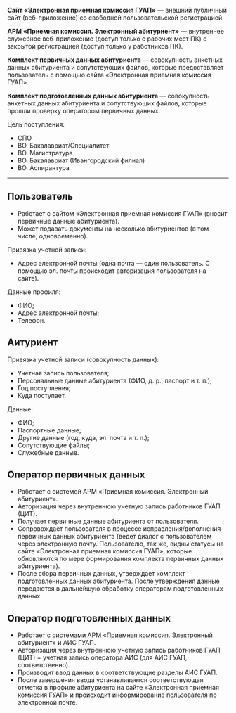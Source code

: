 __Сайт «Электронная приемная комиссия ГУАП»__
— внешний публичный сайт (веб-приложение) со свободной пользовательской регистрацией. 

__АРМ «Приемная комиссия. Электронный абитуриент»__
— внутреннее служебное веб-приложение (доступ только с рабочих мест ПК) с закрытой регистрацией (доступ только у работников ПК). 

__Комплект первичных данных абитуриента__
— совокупность анкетных данных абитуриента и сопутствующих файлов, которые предоставляет пользователь с помощью сайта «Электронная приемная комиссия ГУАП». 

__Комплект подготовленных данных абитуриента__
— совокупность анкетных данных абитуриента и сопутствующих файлов, которые прошли проверку оператором первичных данных. 

Цель поступления:
- СПО
- ВО. Бакалавриат/Специалитет
- ВО. Магистратура
- ВО. Бакалавриат (Ивангородский филиал)
- ВО. Аспирантура

---


## Пользователь
- Работает с сайтом «Электронная приемная комиссия ГУАП» (вносит первичные данные абитуриента).
- Может подавать документы на несколько абитуриентов (в том числе, одновременно).

Привязка учетной записи:
- Адрес электронной почты (одна почта — один пользователь. С помощью эл. почты происходит авторизация пользователя на сайте).

Данные профиля:
- ФИО;
- Адрес электронной почты;
- Телефон.


## Аитуриент 

Привязка учетной записи (совокупность данных):
- Учетная запись пользователя;
- Персональные данные абитуриента (ФИО, д. р., паспорт и т. п.);
- Год поступления;
- Куда поступает.

Данные:
- ФИО;
- Паспортные данные;
- Другие данные (год, куда, эл. почта и т. п.);
- Сопутствующие файлы;
- Служебные данные.

 
## Оператор первичных данных
- Работает с системой АРМ «Приемная комиссия. Электронный абитуриент».
- Авторизация через внутреннюю учетную запись работников ГУАП (ЦИТ).
- Получает первичные данные абитуриента от пользователя.
- Сопровождает пользователя в процессе исправления/дополнения первичных данных абитуриента (ведет диалог с пользователем через электронную почту. Пользователю, так же, видны статусы на сайте «Электронная приемная комиссия ГУАП», которые обновляются по мере формирования комплекта первичных данных абитуриента).
- После сбора первичных данных, утверждает комплект подготовленных данных абитуриента. После утверждения данные передаются в дальнейшую обработку операторам подготовленных данных.


## Оператор подготовленных данных
- Работает с системами АРМ «Приемная комиссия. Электронный абитуриент» и АИС ГУАП.
- Авторизация через внутреннюю учетную запись работников ГУАП (ЦИТ) + учетная запись оператора АИС (для АИС ГУАП, соответственно).
- Производит ввод данных в соответствующие разделы АИС ГУАП.
- После завершения ввода устанавливается соответствующая отметка в профиле абитуриента на сайте «Электронная приемная комиссия ГУАП» и происходит информирование пользователя по электронной почте.
 
